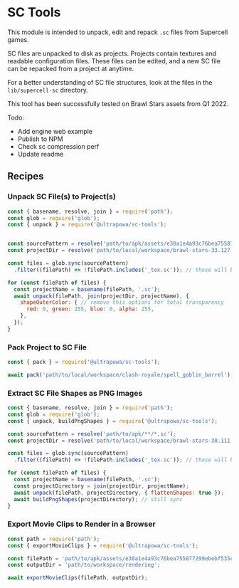 # SC Tools

This module is intended to unpack, edit and repack `.sc` files from Supercell games.  

SC files are unpacked to disk as projects. Projects contain textures and readable configuration files. These files can be edited, and a new SC file can be repacked from a project at anytime.

For a better understanding of SC file structures, look at the files in the `lib/supercell-sc` directory.

This tool has been successfully tested on Brawl Stars assets from Q1 2022.

Todo:
- Add engine web example
- Publish to NPM
- Check sc compression perf
- Update readme

## Recipes

### Unpack SC File(s) to Project(s)

```js
const { basename, resolve, join } = require('path');
const glob = require('glob');
const { unpack } = require('@ultrapowa/sc-tools');


const sourcePattern = resolve('path/to/apk/assets/e30a1e4a93c76bea755877299ebebf535e1b3d73/sc/*.sc');
const projectDir = resolve('path/to/local/workspace/brawl-stars-33.127');

const files = glob.sync(sourcePattern)
  .filter((filePath) => !filePath.includes('_tex.sc')); // those will be processed within the regular .sc files

for (const filePath of files) {
  const projectName = basename(filePath, '.sc');
  await unpack(filePath, join(projectDir, projectName), {
    shapeOuterColor: { // remove this options for total transparency
      red: 0, green: 255, blue: 0, alpha: 255,
    },
  });
}
```

### Pack Project to SC File

```js
const { pack } = require('@ultrapowa/sc-tools');

await pack('path/to/local/workspace/clash-royale/spell_goblin_barrel');
```

### Extract SC File Shapes as PNG Images

```js
const { basename, resolve, join } = require('path');
const glob = require('glob');
const { unpack, buildPngShapes } = require('@ultrapowa/sc-tools');

const sourcePattern = resolve('path/to/apk/**/*.sc');
const projectDir = resolve('path/to/local/workspace/brawl-stars-38.111');

const files = glob.sync(sourcePattern)
  .filter((filePath) => !filePath.includes('_tex.sc')); // those will be processed within the regular .sc files

for (const filePath of files) {
  const projectName = basename(filePath, '.sc');
  const projectDirectory = join(projectDir, projectName);
  await unpack(filePath, projectDirectory, { flattenShapes: true });
  await buildPngShapes(projectDirectory); // still sync
}
```

### Export Movie Clips to Render in a Browser

```js
const path = require('path');
const { exportMovieClips } = require('@ultrapowa/sc-tools');

const filePath = 'path/to/apk/assets/e30a1e4a93c76bea755877299ebebf535e1b3d73/sc/level.sc'; 
const outputDir = 'path/to/workspace/rendering';

await exportMovieClips(filePath, outputDir);
```
